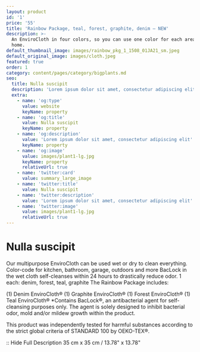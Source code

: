 ```yaml
---
layout: product
id: '1'
price: '55'
title: 'Rainbow Package, teal, forest, graphite, denim – NEW'
description: >-
  An EnviroCloth in four colors, so you can use one color for each area of your
  home.
default_thumbnail_image: images/rainbow_pkg_1_1508_01JA21_sm.jpeg
default_original_image: images/cloth.jpeg
featured: true
order: 1
category: content/pages/category/bigplants.md
seo:
  title: Nulla suscipit
  description: 'Lorem ipsum dolor sit amet, consectetur adipiscing elit'
  extra:
    - name: 'og:type'
      value: website
      keyName: property
    - name: 'og:title'
      value: Nulla suscipit
      keyName: property
    - name: 'og:description'
      value: 'Lorem ipsum dolor sit amet, consectetur adipiscing elit'
      keyName: property
    - name: 'og:image'
      value: images/plant1-lg.jpg
      keyName: property
      relativeUrl: true
    - name: 'twitter:card'
      value: summary_large_image
    - name: 'twitter:title'
      value: Nulla suscipit
    - name: 'twitter:description'
      value: 'Lorem ipsum dolor sit amet, consectetur adipiscing elit'
    - name: 'twitter:image'
      value: images/plant1-lg.jpg
      relativeUrl: true
---
```


# Nulla suscipit

Our multipurpose EnviroCloth can be used wet or dry to clean everything. 
Color-code for kitchen, bathroom, garage, outdoors and more
BacLock in the wet cloth self-cleanses within 24 hours to drastically reduce odor.
1 each: denim, forest, teal, graphite
The Rainbow Package includes:

(1) Denim EnviroCloth®
(1) Graphite EnviroCloth®
(1) Forest EnviroCloth®
(1) Teal EnviroCloth®
*Contains BacLock®, an antibacterial agent for self-cleansing purposes only. The agent is solely designed to inhibit bacterial odor, mold and/or mildew growth within the product.

This product was independently tested for harmful substances according to the strict global criteria of STANDARD 100 by OEKO-TEX®.

:: Hide Full Description
35 cm x 35 cm / 13.78" x 13.78"